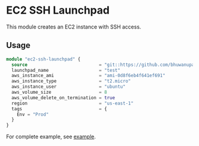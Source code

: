 # EC2 SSH Launchpad

This module creates an EC2 instance with SSH access.

## Usage

```terraform
module "ec2-ssh-launchpad" {
  source                           = "git::https://github.com/bhuwanupadhyay/terraform-ops.git//aws/ec2-ssh-launchpad"
  launchpad_name                   = "test"
  aws_instance_ami                 = "ami-0d8f6eb4f641ef691"
  aws_instance_type                = "t2.micro"
  aws_instance_user                = "ubuntu"
  aws_volume_size                  = 8
  aws_volume_delete_on_termination = true
  region                           = "us-east-1"
  tags                             = {
    Env = "Prod"
  }
}
```

For complete example, see [example](example).
